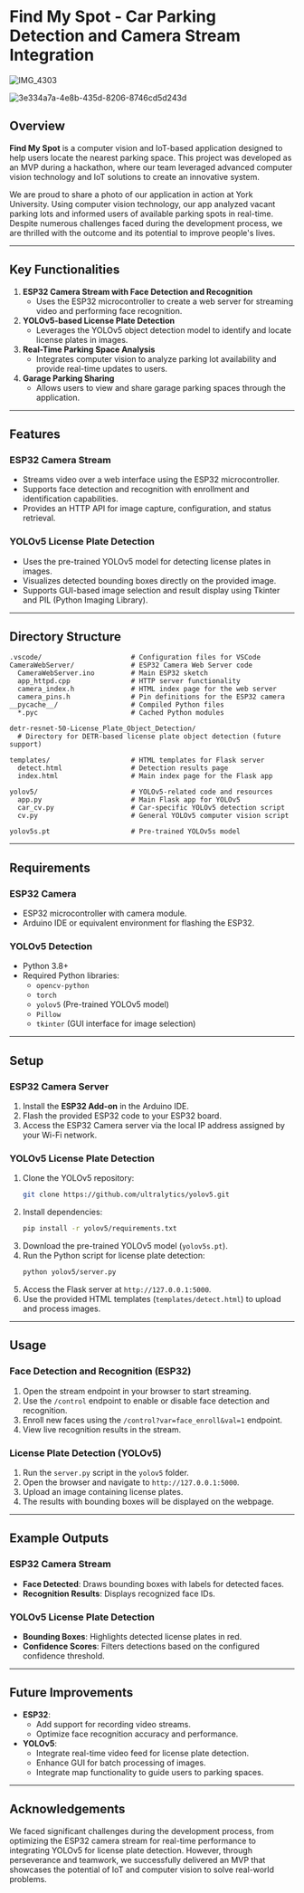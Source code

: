 
# Find My Spot - Car Parking Detection and Camera Stream Integration

![IMG_4303](https://github.com/user-attachments/assets/e202e0bd-9922-433c-9ec0-c4fa716dc6d8)

![3e334a7a-4e8b-435d-8206-8746cd5d243d](https://github.com/user-attachments/assets/95686c49-ced1-43a4-b5dc-012da694dc51)


## Overview
**Find My Spot** is a computer vision and IoT-based application designed to help users locate the nearest parking space.  This project was developed as an MVP during a hackathon, where our team leveraged advanced computer vision technology and IoT solutions to create an innovative system.

We are proud to share a photo of our application in action at York University. Using computer vision technology, our app analyzed vacant parking lots and informed users of available parking spots in real-time. Despite numerous challenges faced during the development process, we are thrilled with the outcome and its potential to improve people's lives.


---

## Key Functionalities
1. **ESP32 Camera Stream with Face Detection and Recognition**
   - Uses the ESP32 microcontroller to create a web server for streaming video and performing face recognition.
2. **YOLOv5-based License Plate Detection**
   - Leverages the YOLOv5 object detection model to identify and locate license plates in images.
3. **Real-Time Parking Space Analysis**
   - Integrates computer vision to analyze parking lot availability and provide real-time updates to users.
4. **Garage Parking Sharing**
   - Allows users to view and share garage parking spaces through the application.

---

## Features
### ESP32 Camera Stream
- Streams video over a web interface using the ESP32 microcontroller.
- Supports face detection and recognition with enrollment and identification capabilities.
- Provides an HTTP API for image capture, configuration, and status retrieval.

### YOLOv5 License Plate Detection
- Uses the pre-trained YOLOv5 model for detecting license plates in images.
- Visualizes detected bounding boxes directly on the provided image.
- Supports GUI-based image selection and result display using Tkinter and PIL (Python Imaging Library).

---

## Directory Structure

```
.vscode/                      # Configuration files for VSCode
CameraWebServer/              # ESP32 Camera Web Server code
  CameraWebServer.ino         # Main ESP32 sketch
  app_httpd.cpp               # HTTP server functionality
  camera_index.h              # HTML index page for the web server
  camera_pins.h               # Pin definitions for the ESP32 camera
__pycache__/                  # Compiled Python files
  *.pyc                       # Cached Python modules

detr-resnet-50-License_Plate_Object_Detection/
  # Directory for DETR-based license plate object detection (future support)

templates/                    # HTML templates for Flask server
  detect.html                 # Detection results page
  index.html                  # Main index page for the Flask app

yolov5/                       # YOLOv5-related code and resources
  app.py                      # Main Flask app for YOLOv5
  car_cv.py                   # Car-specific YOLOv5 detection script
  cv.py                       # General YOLOv5 computer vision script

yolov5s.pt                    # Pre-trained YOLOv5s model
```

---

## Requirements
### ESP32 Camera
- ESP32 microcontroller with camera module.
- Arduino IDE or equivalent environment for flashing the ESP32.

### YOLOv5 Detection
- Python 3.8+
- Required Python libraries:
  - `opencv-python`
  - `torch`
  - `yolov5` (Pre-trained YOLOv5 model)
  - `Pillow`
  - `tkinter` (GUI interface for image selection)

---

## Setup

### ESP32 Camera Server
1. Install the **ESP32 Add-on** in the Arduino IDE.
2. Flash the provided ESP32 code to your ESP32 board.
3. Access the ESP32 Camera server via the local IP address assigned by your Wi-Fi network.

### YOLOv5 License Plate Detection
1. Clone the YOLOv5 repository:
   ```bash
   git clone https://github.com/ultralytics/yolov5.git
   ```
2. Install dependencies:
   ```bash
   pip install -r yolov5/requirements.txt
   ```
3. Download the pre-trained YOLOv5 model (`yolov5s.pt`).
4. Run the Python script for license plate detection:
   ```bash
   python yolov5/server.py
   ```
5. Access the Flask server at `http://127.0.0.1:5000`.
6. Use the provided HTML templates (`templates/detect.html`) to upload and process images.

---

## Usage

### Face Detection and Recognition (ESP32)
1. Open the stream endpoint in your browser to start streaming.
2. Use the `/control` endpoint to enable or disable face detection and recognition.
3. Enroll new faces using the `/control?var=face_enroll&val=1` endpoint.
4. View live recognition results in the stream.

### License Plate Detection (YOLOv5)
1. Run the `server.py` script in the `yolov5` folder.
2. Open the browser and navigate to `http://127.0.0.1:5000`.
3. Upload an image containing license plates.
4. The results with bounding boxes will be displayed on the webpage.

---

## Example Outputs

### ESP32 Camera Stream
- **Face Detected**: Draws bounding boxes with labels for detected faces.
- **Recognition Results**: Displays recognized face IDs.

### YOLOv5 License Plate Detection
- **Bounding Boxes**: Highlights detected license plates in red.
- **Confidence Scores**: Filters detections based on the configured confidence threshold.

---

## Future Improvements
- **ESP32**:
  - Add support for recording video streams.
  - Optimize face recognition accuracy and performance.
- **YOLOv5**:
  - Integrate real-time video feed for license plate detection.
  - Enhance GUI for batch processing of images.
  - Integrate map functionality to guide users to parking spaces.

---

## Acknowledgements
We faced significant challenges during the development process, from optimizing the ESP32 camera stream for real-time performance to integrating YOLOv5 for license plate detection. However, through perseverance and teamwork, we successfully delivered an MVP that showcases the potential of IoT and computer vision to solve real-world problems.

